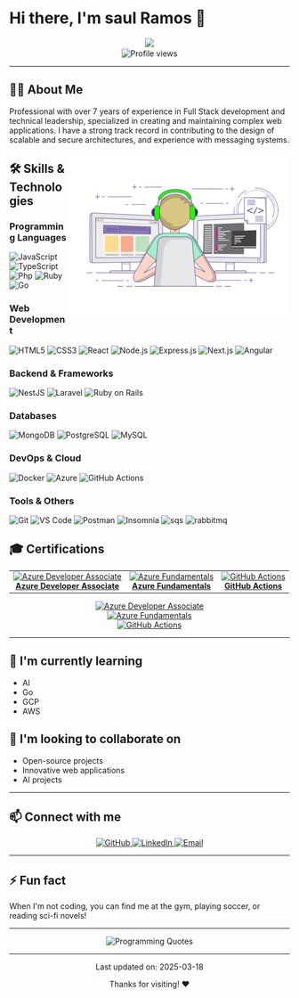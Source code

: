 # Hi there, I'm saul Ramos 👋

<div align="center">
  <img src="https://media.giphy.com/media/M9gbBd9nbDrOTu1Mqx/giphy.gif" width="100"/>
</div>

<div align="center">
  <img src="https://komarev.com/ghpvc/?username=saulCleverit&style=flat-square&color=blue" alt="Profile views"/>
</div>

---

## 👨‍💻 About Me
Professional with over 7 years of experience in Full Stack development and technical leadership, specialized in creating and maintaining complex web applications. I have a strong track record in contributing to the design of scalable and secure architectures, and experience with messaging systems.

<img align="right" alt="Coding" width="400" src="https://raw.githubusercontent.com/devSouvik/devSouvik/master/gif3.gif">

## 🛠️ Skills & Technologies

### Programming Languages
![JavaScript](https://img.shields.io/badge/JavaScript-F7DF1E?style=for-the-badge&logo=javascript&logoColor=black)
![TypeScript](https://img.shields.io/badge/TypeScript-007ACC?style=for-the-badge&logo=typescript&logoColor=white)
![Php](https://img.shields.io/badge/Php-777BB4?style=for-the-badge&logo=php&logoColor=white)
![Ruby](https://img.shields.io/badge/Ruby-CC342D?style=for-the-badge&logo=ruby&logoColor=white)
![Go](https://img.shields.io/badge/Go-00ADD8?style=for-the-badge&logo=go&logoColor=white)

### Web Development
![HTML5](https://img.shields.io/badge/HTML5-E34F26?style=for-the-badge&logo=html5&logoColor=white)
![CSS3](https://img.shields.io/badge/CSS3-1572B6?style=for-the-badge&logo=css3&logoColor=white)
![React](https://img.shields.io/badge/React-20232A?style=for-the-badge&logo=react&logoColor=61DAFB)
![Node.js](https://img.shields.io/badge/Node.js-43853D?style=for-the-badge&logo=node.js&logoColor=white)
![Express.js](https://img.shields.io/badge/Express.js-404D59?style=for-the-badge&logo=express&logoColor=white)
![Next.js](https://img.shields.io/badge/Next.js-000000?style=for-the-badge&logo=next.js&logoColor=white)
![Angular](https://img.shields.io/badge/Angular-DD0031?style=for-the-badge&logo=angular&logoColor=white)

### Backend & Frameworks
![NestJS](https://img.shields.io/badge/NestJS-E0234E?style=for-the-badge&logo=nestjs&logoColor=white)
![Laravel](https://img.shields.io/badge/Laravel-FF2D20?style=for-the-badge&logo=laravel&logoColor=white)
![Ruby on Rails](https://img.shields.io/badge/Ruby_on_Rails-CC0000?style=for-the-badge&logo=ruby-on-rails&logoColor=white)

### Databases
![MongoDB](https://img.shields.io/badge/MongoDB-4EA94B?style=for-the-badge&logo=mongodb&logoColor=white)
![PostgreSQL](https://img.shields.io/badge/PostgreSQL-316192?style=for-the-badge&logo=postgresql&logoColor=white)
![MySQL](https://img.shields.io/badge/MySQL-00000F?style=for-the-badge&logo=mysql&logoColor=white)

### DevOps & Cloud
![Docker](https://img.shields.io/badge/Docker-2496ED?style=for-the-badge&logo=docker&logoColor=white)
![Azure](https://img.shields.io/badge/Azure-0089D6?style=for-the-badge&logo=microsoft-azure&logoColor=white)
![GitHub Actions](https://img.shields.io/badge/GitHub_Actions-2088FF?style=for-the-badge&logo=github-actions&logoColor=white)

### Tools & Others
![Git](https://img.shields.io/badge/Git-F05032?style=for-the-badge&logo=git&logoColor=white)
![VS Code](https://img.shields.io/badge/VS_Code-007ACC?style=for-the-badge&logo=visual-studio-code&logoColor=white)
![Postman](https://img.shields.io/badge/Postman-FF6C37?style=for-the-badge&logo=postman&logoColor=white)
![Insomnia](https://img.shields.io/badge/Insomnia-5849BE?style=for-the-badge&logo=insomnia&logoColor=white)
![sqs](https://img.shields.io/badge/AWS_SQS-232F3E?style=for-the-badge&logo=amazon-aws&logoColor=white)
![rabbitmq](https://img.shields.io/badge/RabbitMQ-FF6600?style=for-the-badge&logo=rabbitmq&logoColor=white)


## 🎓 Certifications

<div align="center">
  <table>
    <tr>
      <td align="center">
        <a href="https://learn.microsoft.com/api/credentials/share/en-us/SaulRamos-4691/E382D768067C09D9?sharingId=BBA88A4C4D8B4C14">
          <img src="https://images.credly.com/size/340x340/images/63316b60-f62d-4e51-aacc-c23cb850089c/azure-developer-associate-600x600.png" width="100" alt="Azure Developer Associate"/>
          <br />
          <b>Azure Developer Associate</b>
        </a>
      </td>
      <td align="center">
        <a href="https://learn.microsoft.com/api/credentials/share/en-us/SaulRamos-4691/941B0DF0CD45B8C?sharingId=BBA88A4C4D8B4C14">
          <img src="https://images.credly.com/size/340x340/images/be8fcaeb-c769-4858-b567-ffaaa73ce8cf/image.png" width="100" alt="Azure Fundamentals"/>
          <br />
          <b>Azure Fundamentals</b>
        </a>
      </td>
      <td align="center">
        <a href="https://www.credly.com/badges/7953e9a1-1024-4fec-9d7b-e2e79ee8b239/linked_in_profile">
          <img src="https://github.githubassets.com/images/modules/site/features/actions-icon-actions.svg" width="100" alt="GitHub Actions"/>
          <br />
          <b>GitHub Actions</b>
        </a>
      </td>
    </tr>
  </table>
</div>

<!-- Alternative badges style for certifications -->
<div align="center">
  <a href="https://learn.microsoft.com/api/credentials/share/en-us/SaulRamos-4691/E382D768067C09D9?sharingId=BBA88A4C4D8B4C14">
    <img src="https://img.shields.io/badge/Microsoft_Certified-Azure_Developer_Associate-blue?style=for-the-badge&logo=microsoft-azure&logoColor=white" alt="Azure Developer Associate"/>
  </a>
  <br/>
  <a href="https://learn.microsoft.com/api/credentials/share/en-us/SaulRamos-4691/941B0DF0CD45B8C?sharingId=BBA88A4C4D8B4C14">
    <img src="https://img.shields.io/badge/Microsoft_Certified-Azure_Fundamentals-blue?style=for-the-badge&logo=microsoft-azure&logoColor=white" alt="Azure Fundamentals"/>
  </a>
  <br/>
  <a href="https://www.credly.com/badges/7953e9a1-1024-4fec-9d7b-e2e79ee8b239/linked_in_profile">
    <img src="https://img.shields.io/badge/Certified-GitHub_Actions-2088FF?style=for-the-badge&logo=github-actions&logoColor=white" alt="GitHub Actions"/>
  </a>
</div>

---

## 🌱 I'm currently learning
- AI
- Go
- GCP
- AWS



## 👯 I'm looking to collaborate on
- Open-source projects
- Innovative web applications
- AI projects

---

## 📫 Connect with me

<div align="center">
  <a href="https://github.com/saulr9">
    <img src="https://img.shields.io/badge/GitHub-100000?style=for-the-badge&logo=github&logoColor=white" alt="GitHub"/>
  </a>
  <a href="https://linkedin.com/in/saulramos9">
    <img src="https://img.shields.io/badge/LinkedIn-0077B5?style=for-the-badge&logo=linkedin&logoColor=white" alt="LinkedIn"/>
  </a>
  <a href="mailto:saulramos.dev@gmail.com">
    <img src="https://img.shields.io/badge/Email-D14836?style=for-the-badge&logo=gmail&logoColor=white" alt="Email"/>
  </a>
</div>

---

## ⚡ Fun fact
When I'm not coding, you can find me at the gym, playing soccer, or reading sci-fi novels!

---

<div align="center">
  <img src="https://quotes-github-readme.vercel.app/api?type=horizontal&theme=dracula" alt="Programming Quotes" />
</div>

---

<div align="center">
  <p>Last updated on: 2025-03-18</p>
  <p>Thanks for visiting! ❤️</p>
</div>
